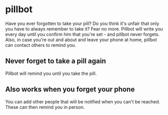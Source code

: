 # pillbot
Have you ever forgotten to take your pill? Do you think it's unfair that only you have to always remember to take it? 
Fear no more. Pillbot will write you every day until you confirm him that you're set - and pillbot never forgets. 
Also, in case you're out and about and leave your phone at home, pillbot can contact others to remind you.

## Never forget to take a pill again
Pillbot will remind you until you take the pill.

## Also works when you forget your phone
You can add other people that will be notified when you can't be reached. These can then remind you in person.

